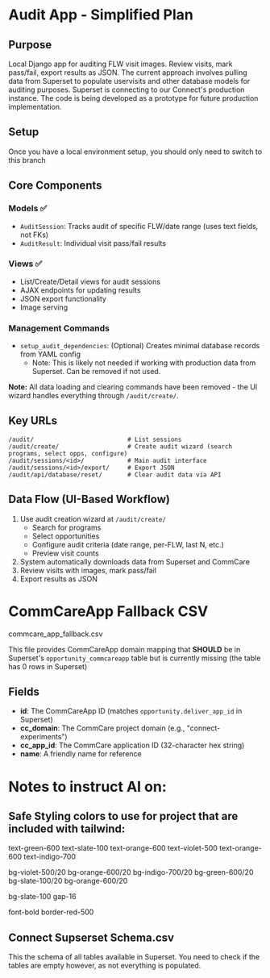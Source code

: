 # Audit App - Simplified Plan

## Purpose

Local Django app for auditing FLW visit images. Review visits, mark pass/fail, export results as JSON. The current approach involves pulling data from Superset to populate uservisits and other database models for auditing purposes. Superset is connecting to our Connect's production instance. The code is being developed as a prototype for future production implementation.

## Setup

Once you have a local environment setup, you should only need to switch to this branch

## Core Components

### Models ✅

- `AuditSession`: Tracks audit of specific FLW/date range (uses text fields, not FKs)
- `AuditResult`: Individual visit pass/fail results

### Views ✅

- List/Create/Detail views for audit sessions
- AJAX endpoints for updating results
- JSON export functionality
- Image serving

### Management Commands

- `setup_audit_dependencies`: (Optional) Creates minimal database records from YAML config
  - Note: This is likely not needed if working with production data from Superset. Can be removed if not used.

**Note:** All data loading and clearing commands have been removed - the UI wizard handles everything through `/audit/create/`.

## Key URLs

```
/audit/                          # List sessions
/audit/create/                   # Create audit wizard (search programs, select opps, configure)
/audit/sessions/<id>/            # Main audit interface
/audit/sessions/<id>/export/     # Export JSON
/audit/api/database/reset/       # Clear audit data via API
```

## Data Flow (UI-Based Workflow)

1. Use audit creation wizard at `/audit/create/`
   - Search for programs
   - Select opportunities
   - Configure audit criteria (date range, per-FLW, last N, etc.)
   - Preview visit counts
2. System automatically downloads data from Superset and CommCare
3. Review visits with images, mark pass/fail
4. Export results as JSON

# CommCareApp Fallback CSV

commcare_app_fallback.csv

This file provides CommCareApp domain mapping that **SHOULD** be in Superset's `opportunity_commcareapp` table but is currently missing (the table has 0 rows in Superset)

## Fields

- **id**: The CommCareApp ID (matches `opportunity.deliver_app_id` in Superset)
- **cc_domain**: The CommCare project domain (e.g., "connect-experiments")
- **cc_app_id**: The CommCare application ID (32-character hex string)
- **name**: A friendly name for reference

# Notes to instruct AI on:

## Safe Styling colors to use for project that are included with tailwind:

text-green-600
text-slate-100
text-orange-600
text-violet-500
text-orange-600
text-indigo-700

bg-violet-500/20
bg-orange-600/20
bg-indigo-700/20
bg-green-600/20
bg-slate-100/20
bg-orange-600/20

bg-slate-100
gap-16

font-bold
border-red-500

## Connect Supserset Schema.csv

This the schema of all tables available in Superset. You need to check if the tables are empty however, as not everything is populated.

